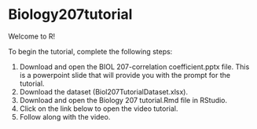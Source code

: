 # Biology207tutorial

Welcome to R!

To begin the tutorial, complete the following steps:
1. Download and open the BIOL 207-correlation coefficient.pptx file. This is a powerpoint slide that will provide you with the prompt for the tutorial.
2. Download the dataset (Biol207TutorialDataset.xlsx).
3. Download and open the Biology 207 tutorial.Rmd file in RStudio.
4. Click on the link below to open the video tutorial. 
5. Follow along with the video.
